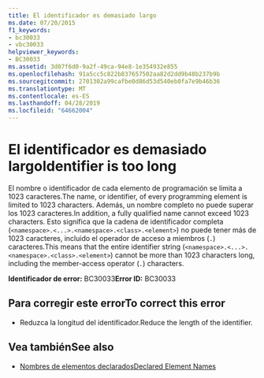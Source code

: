 ```yaml
---
title: El identificador es demasiado largo
ms.date: 07/20/2015
f1_keywords:
- bc30033
- vbc30033
helpviewer_keywords:
- BC30033
ms.assetid: 3d07f6d0-9a2f-49ca-94e8-1e354932e855
ms.openlocfilehash: 91a5cc5c822b837657502aa82d2dd9b48b237b9b
ms.sourcegitcommit: 2701302a99cafbe0d86d53d540eb0fa7e9b46b36
ms.translationtype: MT
ms.contentlocale: es-ES
ms.lasthandoff: 04/28/2019
ms.locfileid: "64662004"
---
```

# <a name="identifier-is-too-long"></a><span data-ttu-id="bb971-102">El identificador es demasiado largo</span><span class="sxs-lookup"><span data-stu-id="bb971-102">Identifier is too long</span></span>
<span data-ttu-id="bb971-103">El nombre o identificador de cada elemento de programación se limita a 1023 caracteres.</span><span class="sxs-lookup"><span data-stu-id="bb971-103">The name, or identifier, of every programming element is limited to 1023 characters.</span></span> <span data-ttu-id="bb971-104">Además, un nombre completo no puede superar los 1023 caracteres.</span><span class="sxs-lookup"><span data-stu-id="bb971-104">In addition, a fully qualified name cannot exceed 1023 characters.</span></span> <span data-ttu-id="bb971-105">Esto significa que la cadena de identificador completa (`<namespace>.<...>.<namespace>.<class>.<element>`) no puede tener más de 1023 caracteres, incluido el operador de acceso a miembros (`.`) caracteres.</span><span class="sxs-lookup"><span data-stu-id="bb971-105">This means that the entire identifier string (`<namespace>.<...>.<namespace>.<class>.<element>`) cannot be more than 1023 characters long, including the member-access operator (`.`) characters.</span></span>  
  
 <span data-ttu-id="bb971-106">**Identificador de error:** BC30033</span><span class="sxs-lookup"><span data-stu-id="bb971-106">**Error ID:** BC30033</span></span>  
  
## <a name="to-correct-this-error"></a><span data-ttu-id="bb971-107">Para corregir este error</span><span class="sxs-lookup"><span data-stu-id="bb971-107">To correct this error</span></span>  
  
- <span data-ttu-id="bb971-108">Reduzca la longitud del identificador.</span><span class="sxs-lookup"><span data-stu-id="bb971-108">Reduce the length of the identifier.</span></span>  
  
## <a name="see-also"></a><span data-ttu-id="bb971-109">Vea también</span><span class="sxs-lookup"><span data-stu-id="bb971-109">See also</span></span>

- [<span data-ttu-id="bb971-110">Nombres de elementos declarados</span><span class="sxs-lookup"><span data-stu-id="bb971-110">Declared Element Names</span></span>](../../../visual-basic/programming-guide/language-features/declared-elements/declared-element-names.md)
